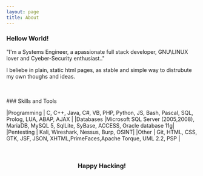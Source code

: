 ```yaml
---
layout: page
title: About
---
```


### Hellow World!

"I'm a Systems Engineer, a apassionate full stack developer, GNU\\LINUX lover and Cyeber-Security enthusiast.."

I beliebe in plain, static html pages, as stable and simple way to distrubute my own thoughs and ideas.  
  
  
<br>
<br>
### Skills and Tools

|Programming 	| C, C++, Java, C#, VB, PHP, Python, JS, Bash, Pascal, SQL, Prolog, LUA, ABAP, AJAX	|
|Databases    |Microsoft SQL Server (2005,2008), MariaDB, MySQL 5, SqlLite, SyBase, ACCESS, Oracle database 11g| 
|Pentesting 	| Kali, Wireshark, Nessus, Burp, OSINT|
|Other 		| Git, HTML, CSS, GTK, JSF, JSON, XHTML,PrimeFaces,Apache Torque, UML 2.2, PSP 	|



<div align="center">
  <script align="center" src="https://www.hackthebox.eu/badge/450688"></script>
</div>     
<br>
<h3 id="Happy Hacking" align="center">  Happy Hacking! </h3>
<br>
<br>
<br>







